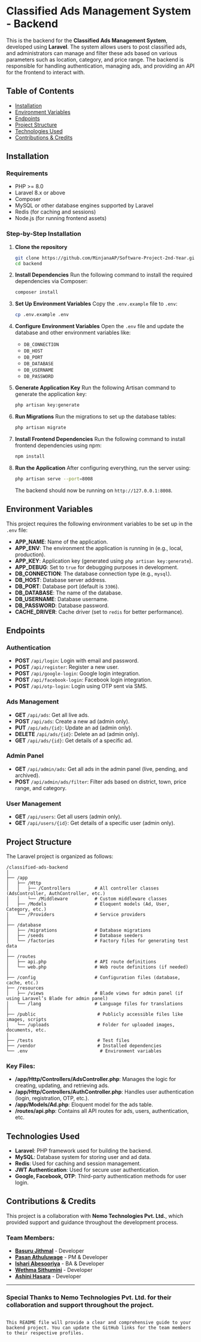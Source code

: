 

# Classified Ads Management System - Backend

This is the backend for the **Classified Ads Management System**, developed using **Laravel**. The system allows users to post classified ads, and administrators can manage and filter these ads based on various parameters such as location, category, and price range. The backend is responsible for handling authentication, managing ads, and providing an API for the frontend to interact with.

## Table of Contents
- [Installation](#installation)
- [Environment Variables](#environment-variables)
- [Endpoints](#endpoints)
- [Project Structure](#project-structure)
- [Technologies Used](#technologies-used)
- [Contributions & Credits](#contributions--credits)

## Installation

### Requirements
- PHP >= 8.0
- Laravel 8.x or above
- Composer
- MySQL or other database engines supported by Laravel
- Redis (for caching and sessions)
- Node.js (for running frontend assets)

### Step-by-Step Installation

1. **Clone the repository**
   ```bash
   git clone https://github.com/MinjanaAP/Software-Project-2nd-Year.git
   cd backend


2. **Install Dependencies**
   Run the following command to install the required dependencies via Composer:
   ```bash
   composer install
   ```

3. **Set Up Environment Variables**
   Copy the `.env.example` file to `.env`:
   ```bash
   cp .env.example .env
   ```

4. **Configure Environment Variables**
   Open the `.env` file and update the database and other environment variables like:
   - `DB_CONNECTION`
   - `DB_HOST`
   - `DB_PORT`
   - `DB_DATABASE`
   - `DB_USERNAME`
   - `DB_PASSWORD`

5. **Generate Application Key**
   Run the following Artisan command to generate the application key:
   ```bash
   php artisan key:generate
   ```

6. **Run Migrations**
   Run the migrations to set up the database tables:
   ```bash
   php artisan migrate
   ```

7. **Install Frontend Dependencies**
   Run the following command to install frontend dependencies using npm:
   ```bash
   npm install
   ```

8. **Run the Application**
   After configuring everything, run the server using:
   ```bash
   php artisan serve --port=8008
   ```
   The backend should now be running on `http://127.0.0.1:8008`.

## Environment Variables

This project requires the following environment variables to be set up in the `.env` file:

- **APP_NAME**: Name of the application.
- **APP_ENV**: The environment the application is running in (e.g., local, production).
- **APP_KEY**: Application key (generated using `php artisan key:generate`).
- **APP_DEBUG**: Set to `true` for debugging purposes in development.
- **DB_CONNECTION**: The database connection type (e.g., `mysql`).
- **DB_HOST**: Database server address.
- **DB_PORT**: Database port (default is `3306`).
- **DB_DATABASE**: The name of the database.
- **DB_USERNAME**: Database username.
- **DB_PASSWORD**: Database password.
- **CACHE_DRIVER**: Cache driver (set to `redis` for better performance).

## Endpoints

### Authentication
- **POST** `/api/login`: Login with email and password.
- **POST** `/api/register`: Register a new user.
- **POST** `/api/google-login`: Google login integration.
- **POST** `/api/facebook-login`: Facebook login integration.
- **POST** `/api/otp-login`: Login using OTP sent via SMS.

### Ads Management
- **GET** `/api/ads`: Get all live ads.
- **POST** `/api/ads`: Create a new ad (admin only).
- **PUT** `/api/ads/{id}`: Update an ad (admin only).
- **DELETE** `/api/ads/{id}`: Delete an ad (admin only).
- **GET** `/api/ads/{id}`: Get details of a specific ad.

### Admin Panel
- **GET** `/api/admin/ads`: Get all ads in the admin panel (live, pending, and archived).
- **POST** `/api/admin/ads/filter`: Filter ads based on district, town, price range, and category.

### User Management
- **GET** `/api/users`: Get all users (admin only).
- **GET** `/api/users/{id}`: Get details of a specific user (admin only).

## Project Structure

The Laravel project is organized as follows:

```
/classified-ads-backend
│
├── /app
│   ├── /Http
│   │   ├── /Controllers         # All controller classes (AdsController, AuthController, etc.)
│   │   └── /Middleware          # Custom middleware classes
│   ├── /Models                  # Eloquent models (Ad, User, Category, etc.)
│   └── /Providers               # Service providers
│
├── /database
│   ├── /migrations              # Database migrations
│   ├── /seeds                   # Database seeders
│   └── /factories               # Factory files for generating test data
│
├── /routes
│   ├── api.php                  # API route definitions
│   └── web.php                  # Web route definitions (if needed)
│
├── /config                      # Configuration files (database, cache, etc.)
├── /resources
│   ├── /views                   # Blade views for admin panel (if using Laravel’s Blade for admin panel)
│   └── /lang                    # Language files for translations
│
├── /public                       # Publicly accessible files like images, scripts
│   └── /uploads                  # Folder for uploaded images, documents, etc.
│
├── /tests                        # Test files
├── /vendor                       # Installed dependencies
└── .env                           # Environment variables
```

### Key Files:
- **/app/Http/Controllers/AdsController.php**: Manages the logic for creating, updating, and retrieving ads.
- **/app/Http/Controllers/AuthController.php**: Handles user authentication (login, registration, OTP, etc.).
- **/app/Models/Ad.php**: Eloquent model for the ads table.
- **/routes/api.php**: Contains all API routes for ads, users, authentication, etc.

## Technologies Used

- **Laravel**: PHP framework used for building the backend.
- **MySQL**: Database system for storing user and ad data.
- **Redis**: Used for caching and session management.
- **JWT Authentication**: Used for secure user authentication.
- **Google, Facebook, OTP**: Third-party authentication methods for user login.

## Contributions & Credits

This project is a collaboration with **Nemo Technologies Pvt. Ltd.**, which provided support and guidance throughout the development process.

### Team Members:
- **[Basuru Jithmal](https://github.com/basurujithmal)** - Developer
- **[Pasan Athuluwage](https://github.com/MinjanaAP)** - PM & Developer
- **[Ishari Abesooriya](https://github.com/ishariabesooriya)** - BA & Developer
- **[Wethma Sithumini](https://github.com/wethmasithumini)** - Developer
- **[Ashini Hasara](https://github.com/ashinihasara)** - Developer

---

### Special Thanks to **Nemo Technologies Pvt. Ltd.** for their collaboration and support throughout the project.
```

This README file will provide a clear and comprehensive guide to your backend project. You can update the GitHub links for the team members to their respective profiles.
